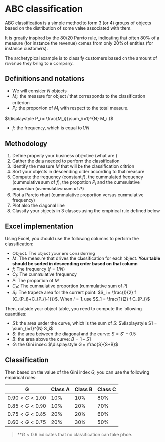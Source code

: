 # ABC classification

ABC classification is a simple method to form 3 (or 4) groups of objects based on the distribution of some value associated with them. 

It is greatly inspired by the 80/20 Pareto rule, indicating that often 80% of a measure (for instance the revenue) comes from only 20% of entities (for instance customers).

The archetypical example is to classify customers based on the amount of revenue they bring to a company.

## Definitions and notations

 - We will consider $N$ objects 
 - $M_i$: the measure for object $i$ that corresponds to the classification criterion
 - $P_i$: the proportion of $M_i$ with respect to the total measure.
 
  $\displaystyle P_i = \frac{M_i}{\sum_{i=1}^{N} M_i }$
- $f$: the frequency, which is equal to $1/N$

## Methodology

1. Define properly your business objective (what are )
1. Gather the data needed to perform the classification
1. Identify the measure $M$ that will be the classification critrion
1. Sort your objects in descending order according to that measure
1. Compute the frequency (constant $f$), the cummulated frequency (cummulative sum of $f$), the proportion $P_i$ and the cummulative proportion (cummulative sum of $P_i$)
1. Plot a Pareto chart (cummulative proportion versus cummulative frequency)
1. Plot also the diagonal line
1. Classify your objects in 3 classes using the empirical rule defined below

## Excel implementation

Using Excel, you should use the following columns to perform the classification:

 - Object: The object your are considerring
 - $M$: The measure that drives the classification for each object. **Your table should be sorted in descending order based on that column**
 - $f$: The frequency ($f = 1/N$)
 - $C_f$: The cummulative frequency
 - $P$: The proportion of $M$
 - $C_P$: The cummulative proportion (cummulative sum of $P$)
 - $S_i$: The trapeze area for the current point: $S_i = \frac{1}{2} f (C_{P_i}+C_{P_{i-1}})$. When $i=1$, use $S_1 = \frac{1}{2} f C_{P_i}$

Then, outside your object table, you need to compute the following quantities:

 - $S1$: the area under the curve, which is the sum of $S$: $\displaystyle S1 = \sum_{i=1}^{N} S_i$
 - $S$: the area between the diagonal and the curve: $S= S1-0.5$
 - $B$: the area above the curve: $B=1-S1$
 - $G$: the Gini index: $\displaystyle G = \frac{S}{S+B}$

 ## Classification

 Then based on the value of the Gini index $G$, you can use the following empirical rules:

| G                 | Class A            | Class B            | Class C            |
| ----------------- | ------------------ | ------------------ | ------------------ |
| $0.90 < G < 1.00$ | 10%                | 10%                | 80%                |
| $0.85 < G < 0.90$ | 10%                | 20%                | 70%                |
| $0.75 < G < 0.85$ | 20%                | 20%                | 60%                |
| $0.60 < G < 0.75$ | 20%                | 30%                | 50%                |

> **$G < 0.6$ indicates that no classification can take place.
